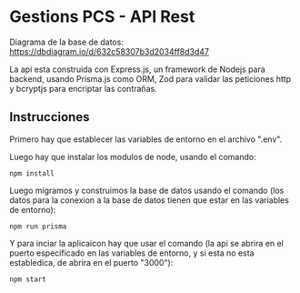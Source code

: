 # Gestions PCS - API Rest

Diagrama de la base de datos:
https://dbdiagram.io/d/632c58307b3d2034ff8d3d47

La api esta construida con Express.js, un framework de Nodejs para backend, usando Prisma.js como ORM, Zod para validar las peticiones http y bcryptjs para encriptar las contrañas.

## Instrucciones

Primero hay que establecer las variables de entorno en el archivo ".env".

Luego hay que instalar los modulos de node, usando el comando:
```
npm install
```

Luego migramos y construimos la base de datos usando el comando (los datos para la conexion a la base de datos tienen que estar en las variables de entorno):
```
npm run prisma
```

Y para inciar la aplicaicon hay que usar el comando (la api se abrira en el puerto especificado en las variables de entorno, y si esta no esta establedica, de abrira en el puerto "3000"):
```
npm start
```
